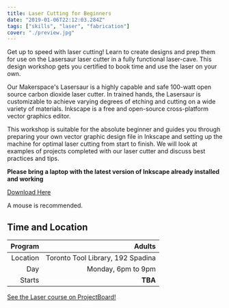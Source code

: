 ```yaml
---
title: Laser Cutting for Beginners
date: "2019-01-06T22:12:03.284Z"
tags: ["skills", "laser", "fabrication"]
cover: "./preview.jpg"
---
```


Get up to speed with laser cutting! Learn to create designs and prep them for use on the Lasersaur laser cutter in a fully functional laser-cave. This design workshop gets you certified to book time and use the laser on your own.

Our Makerspace's Lasersaur is a highly capable and safe 100-watt open source carbon dioxide laser cutter. In trained hands, the Lasersaur is customizable to achieve varying degrees of etching and cutting on a wide variety of materials. Inkscape is a free and open-source cross-platform vector graphics editor.

This workshop is suitable for the absolute beginner and guides you through preparing your own vector graphic design file in Inkscape and setting up the machine for optimal laser cutting from start to finish. We will look at examples of projects completed with our laser cutter and discuss best practices and tips.

**Please bring a laptop with the latest version of Inkscape already installed and working**

[Download Here](https://inkscape.org/en/download/)

A mouse is recommended.

## Time and Location

|  Program |                            Adults |
| -------: | --------------------------------: |
| Location | Toronto Tool Library, 192 Spadina |
|      Day |                Monday, 6pm to 9pm |
|   Starts |                           **TBA** |

[See the Laser course on ProjectBoard!](https://projectboard.engineering.com/project/laser-cutting-intro)
